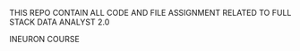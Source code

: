 THIS REPO CONTAIN ALL CODE AND FILE ASSIGNMENT RELATED TO FULL STACK DATA ANALYST 2.0 



INEURON COURSE
